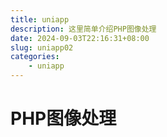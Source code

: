```yaml
---
title: uniapp
description: 这里简单介绍PHP图像处理
date: 2024-09-03T22:16:31+08:00
slug: uniapp02
categories:
    - uniapp
---
```


# PHP图像处理

